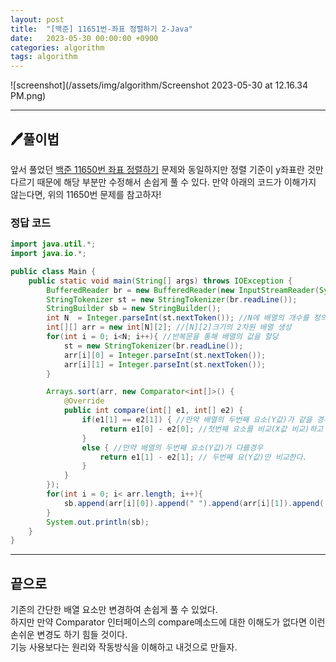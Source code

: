 ```yaml
---
layout: post
title:  "[백준] 11651번-좌표 정렬하기 2-Java"
date:   2023-05-30 00:00:00 +0900
categories: algorithm
tags: algorithm
---
```


![screenshot](/assets/img/algorithm/Screenshot 2023-05-30 at 12.16.34 PM.png)

---

## 🖊️풀이법

앞서 풀었던 <a href="https://chohyunhwa.github.io/algorithm/2023-05-29-백준-11650번-좌표-정렬하기-Java.html">백준 11650번 좌표 정렬하기</a> 문제와 동일하지만 정렬 기준이 y좌표란 것만 다르기 때문에 해당 부분만 수정해서 손쉽게 풀 수 있다.
만약 아래의 코드가 이해가지 않는다면, 위의 11650번 문제를 참고하자!


### 정답 코드
```java
import java.util.*;
import java.io.*;

public class Main {
    public static void main(String[] args) throws IOException {
        BufferedReader br = new BufferedReader(new InputStreamReader(System.in));
        StringTokenizer st = new StringTokenizer(br.readLine());
        StringBuilder sb = new StringBuilder();
        int N  = Integer.parseInt(st.nextToken()); //N에 배열의 개수를 정의
        int[][] arr = new int[N][2]; //[N][2]크기의 2차원 배열 생성
        for(int i = 0; i<N; i++){ //반복문을 통해 배열의 값을 할당
            st = new StringTokenizer(br.readLine());
            arr[i][0] = Integer.parseInt(st.nextToken());
            arr[i][1] = Integer.parseInt(st.nextToken());
        }

        Arrays.sort(arr, new Comparator<int[]>() {
            @Override
            public int compare(int[] e1, int[] e2) {
                if(e1[1] == e2[1]) { //만약 배열의 두번째 요소(Y값)가 같을 경우
                    return e1[0] - e2[0]; //첫번째 요소를 비교(X값 비교)하고 양수,0,음수값을 반환한다.
                }
                else { //만약 배열의 두번째 요소(Y값)가 다를경우
                    return e1[1] - e2[1]; // 두번째 요(Y값)만 비교한다.
                }
            }
        });
        for(int i = 0; i< arr.length; i++){
            sb.append(arr[i][0]).append(" ").append(arr[i][1]).append('\n');
        }
        System.out.println(sb);
    }
}
```


---

## 끝으로

기존의 간단한 배열 요소만 변경하여 손쉽게 풀 수 있었다.<br>
하지만 만약 Comparator 인터페이스의 compare메소드에 대한 이해도가 없다면 이런 손쉬운 변경도 하기 힘들 것이다.<br>
기능 사용보다는 원리와 작동방식을 이해하고 내것으로 만들자.

